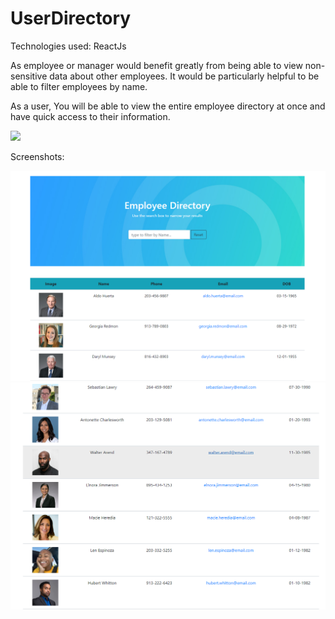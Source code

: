 # UserDirectory

Technologies used: ReactJs

As employee or manager would benefit greatly from being able to view non-sensitive data about other employees. It would be particularly helpful to be able to filter employees by name. 

As a user, You will be able to view the entire employee directory at once and have quick access to their information.

![](gif.gif)

Screenshots: 

![image](https://github.com/maidelrego/UserDirectory/blob/master/src/screenshots/Capture.PNG)
![image](https://github.com/maidelrego/UserDirectory/blob/master/src/screenshots/Capture2.PNG)
